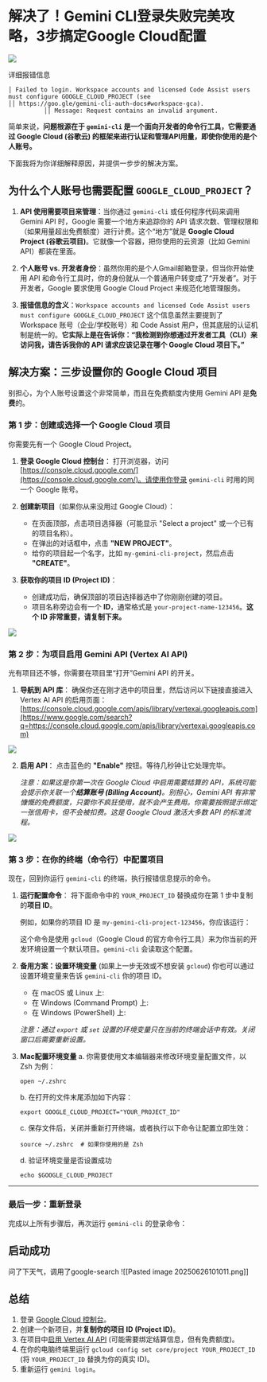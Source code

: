 # 解决了！Gemini CLI登录失败完美攻略，3步搞定Google Cloud配置

![](https://fastly.jsdelivr.net/gh/bucketio/img6@main/2025/06/26/1750907966648-913258e3-7996-4d62-a936-209927b272fe.png)

详细报错信息
```
│ Failed to login. Workspace accounts and licensed Code Assist users must configure GOOGLE_CLOUD_PROJECT (see 
││ https://goo.gle/gemini-cli-auth-docs#workspace-gca).                          ││ Message: Request contains an invalid argument.
```

简单来说，**问题根源在于 `gemini-cli` 是一个面向开发者的命令行工具，它需要通过 Google Cloud (谷歌云) 的框架来进行认证和管理API用量，即使你使用的是个人账号。**

下面我将为你详细解释原因，并提供一步步的解决方案。

## 为什么个人账号也需要配置 `GOOGLE_CLOUD_PROJECT`？

1. **API 使用需要项目来管理**：当你通过 `gemini-cli` 或任何程序代码来调用 Gemini API 时，Google 需要一个地方来追踪你的 API 请求次数、管理权限和（如果用量超出免费额度）进行计费。这个“地方”就是 **Google Cloud Project (谷歌云项目)**。它就像一个容器，把你使用的云资源（比如 Gemini API）都装在里面。
    
2. **个人账号 vs. 开发者身份**：虽然你用的是个人Gmail邮箱登录，但当你开始使用 API 和命令行工具时，你的身份就从一个普通用户转变成了“开发者”。对于开发者，Google 要求使用 Google Cloud Project 来规范化地管理服务。
    
3. **报错信息的含义**：`Workspace accounts and licensed Code Assist users must configure GOOGLE_CLOUD_PROJECT` 这个信息虽然主要提到了 Workspace 账号（企业/学校账号）和 Code Assist 用户，但其底层的认证机制是统一的。**它实际上是在告诉你：“我检测到你想通过开发者工具（CLI）来访问我，请告诉我你的 API 请求应该记录在哪个 Google Cloud 项目下。”**

## 解决方案：三步设置你的 Google Cloud 项目

别担心，为个人账号设置这个非常简单，而且在免费额度内使用 Gemini API 是**免费**的。

### 第 1 步：创建或选择一个 Google Cloud 项目

你需要先有一个 Google Cloud Project。

1. **登录 Google Cloud 控制台**： 打开浏览器，访问 [https://console.cloud.google.com/](https://console.cloud.google.com/)。请使用你登录 `gemini-cli` 时用的同一个 Google 账号。
    
2. **创建新项目**（如果你从来没用过 Google Cloud）：
    
    - 在页面顶部，点击项目选择器（可能显示 "Select a project" 或一个已有的项目名称）。
    - 在弹出的对话框中，点击 **"NEW PROJECT"**。
    - 给你的项目起一个名字，比如 `my-gemini-cli-project`，然后点击 **"CREATE"**。
3. **获取你的项目 ID (Project ID)**：
    
    - 创建成功后，确保顶部的项目选择器选中了你刚刚创建的项目。
    - 项目名称旁边会有一个 **ID**，通常格式是 `your-project-name-123456`。**这个 ID 非常重要，请复制下来。**

![](https://fastly.jsdelivr.net/gh/bucketio/img6@main/2025/06/26/1750907521529-986595b9-1bd9-443b-8782-4ca3c54dda2d.png)

### 第 2 步：为项目启用 Gemini API (Vertex AI API)


光有项目还不够，你需要在项目里“打开”Gemini API 的开关。

1. **导航到 API 库**： 确保你还在刚才选中的项目里，然后访问以下链接直接进入 Vertex AI API 的启用页面： [https://console.cloud.google.com/apis/library/vertexai.googleapis.com](https://www.google.com/search?q=https://console.cloud.google.com/apis/library/vertexai.googleapis.com)

![](https://fastly.jsdelivr.net/gh/bucketio/img9@main/2025/06/26/1750907503933-5d42c604-e5fc-4915-a5b4-1033635d042f.png)

    
2. **启用 API**： 点击蓝色的 **"Enable"** 按钮。等待几秒钟让它处理完毕。
    
    _注意：如果这是你第一次在 Google Cloud 中启用需要结算的 API，系统可能会提示你关联一个**结算账号 (Billing Account)**。别担心，Gemini API 有非常慷慨的免费额度，只要你不疯狂使用，就不会产生费用。你需要按照提示绑定一张信用卡，但不会被扣费。这是 Google Cloud 激活大多数 API 的标准流程。_


![](https://fastly.jsdelivr.net/gh/bucketio/img16@main/2025/06/26/1750907483802-3cf3b120-58b0-4af7-9226-01c91c4db6d1.png)



### 第 3 步：在你的终端（命令行）中配置项目

现在，回到你运行 `gemini-cli` 的终端，执行报错信息提示的命令。

1. **运行配置命令**： 将下面命令中的 `YOUR_PROJECT_ID` 替换成你在第 1 步中复制的**项目 ID**。
    
    例如，如果你的项目 ID 是 `my-gemini-cli-project-123456`，你应该运行：
    
    这个命令是使用 `gcloud`（Google Cloud 的官方命令行工具）来为你当前的开发环境设置一个默认项目。`gemini-cli` 会读取这个配置。
    
2. **备用方案：设置环境变量** (如果上一步无效或不想安装 `gcloud`) 你也可以通过设置环境变量来告诉 `gemini-cli` 你的项目 ID。
    
    - 在 macOS 或 Linux 上:
    - 在 Windows (Command Prompt) 上:
    - 在 Windows (PowerShell) 上:
    
    _注意：通过 `export` 或 `set` 设置的环境变量只在当前的终端会话中有效。关闭窗口后需要重新设置。_
3. **Mac配置环境变量**
	 a. 你需要使用文本编辑器来修改环境变量配置文件，以 Zsh 为例：
	 ```
     open ~/.zshrc 
     ```
	 b. 在打开的文件末尾添加如下内容：
	 ```
     export GOOGLE_CLOUD_PROJECT="YOUR_PROJECT_ID" 
     ```
	c. 保存文件后，关闭并重新打开终端，或者执行以下命令让配置立即生效：
	``` 
    source ~/.zshrc  # 如果你使用的是 Zsh 
    ```
	d. 验证环境变量是否设置成功
    ```
    echo $GOOGLE_CLOUD_PROJECT
    ```

---

### 最后一步：重新登录

完成以上所有步骤后，再次运行 `gemini-cli` 的登录命令：


## 启动成功
问了下天气，调用了google-search
![[Pasted image 20250626101011.png]]
## 总结 

1. 登录 [Google Cloud 控制台](https://console.cloud.google.com/)。
2. 创建一个新项目，并**复制你的项目 ID (Project ID)**。
3. 在项目中[启用 Vertex AI API](https://www.google.com/search?q=https://console.cloud.google.com/apis/library/vertexai.googleapis.com) (可能需要绑定结算信息，但有免费额度)。
4. 在你的电脑终端里运行 `gcloud config set core/project YOUR_PROJECT_ID` (将 `YOUR_PROJECT_ID` 替换为你的真实 ID)。
5. 重新运行 `gemini login`。